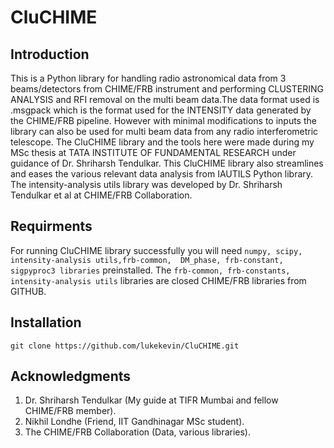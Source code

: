 # CluCHIME
## Introduction
This is a Python library for handling radio astronomical data from 3 beams/detectors from CHIME/FRB instrument and performing CLUSTERING ANALYSIS and RFI removal on the multi beam data.The data format used is .msgpack which is the format used for the INTENSITY data generated by the CHIME/FRB pipeline.      However with minimal modifications to inputs the library can also  be used for multi beam data from any radio interferometric telescope. The CluCHIME library and the tools here were made during my MSc thesis at TATA INSTITUTE OF FUNDAMENTAL RESEARCH under guidance of Dr. Shriharsh      Tendulkar. This CluCHIME library also streamlines and eases the various relevant data  analysis from IAUTILS Python library. The intensity-analysis utils library was developed by Dr. Shriharsh Tendulkar et al at CHIME/FRB Collaboration. 

## Requirments
For running CluCHIME library successfully you will  need `numpy, scipy, intensity-analysis utils,frb-common,  DM_phase, frb-constant, sigpyproc3 libraries` preinstalled. The `frb-common, frb-constants, intensity-analysis utils` libraries are closed CHIME/FRB libraries from GITHUB. 

## Installation
`git clone https://github.com/lukekevin/CluCHIME.git`

## Acknowledgments
1) Dr. Shriharsh Tendulkar (My guide at TIFR Mumbai and fellow CHIME/FRB member).
2) Nikhil Londhe (Friend, IIT Gandhinagar MSc student).
3) The CHIME/FRB Collaboration (Data, various libraries).
